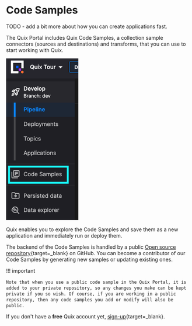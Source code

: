 # Code Samples

TODO - add a bit more about how you can create applications fast.

The Quix Portal includes Quix Code Samples, a collection sample connectors (sources and destinations) and transforms, that you can use to start working with Quix.

![Code Samples](../images/code-samples.png)

Quix enables you to explore the Code Samples and save them as a new application and immediately run or deploy them. 

The backend of the Code Samples is handled by a public [Open source repository](https://github.com/quixio/quix-samples){target=_blank} on GitHub. You can become a contributor of our Code Samples by generating new samples or updating existing ones.

!!! important

    Note that when you use a public code sample in the Quix Portal, it is added to your private repository, so any changes you make can be kept private if you so wish. Of course, if you are working in a public repository, then any code samples you add or modify will also be public.

If you don't have a **free** Quix account yet, [sign-up](https://portal.platform.quix.ai/self-sign-up?xlink=docs){target=_blank}.
